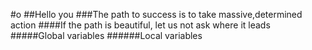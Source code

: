 #o
##Hello you
###The path to success is to take massive,determined action
####If the path is beautiful, let us not ask where it leads
#####Global variables
######Local variables

